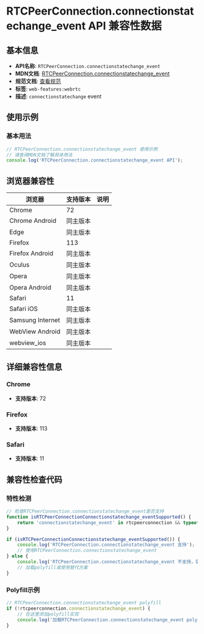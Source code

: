 # RTCPeerConnection.connectionstatechange_event API 兼容性数据

## 基本信息

- **API名称**: `RTCPeerConnection.connectionstatechange_event`
- **MDN文档**: [RTCPeerConnection.connectionstatechange_event](https://developer.mozilla.org/docs/Web/API/RTCPeerConnection/connectionstatechange_event)
- **规范文档**: [查看规范](https://w3c.github.io/webrtc-pc/#dom-rtcpeerconnection-onconnectionstatechange)
- **标签**: `web-features:webrtc`
- **描述**: `connectionstatechange` event

## 使用示例

### 基本用法

```javascript
// RTCPeerConnection.connectionstatechange_event 使用示例
// 请查阅MDN文档了解具体用法
console.log('RTCPeerConnection.connectionstatechange_event API');
```

## 浏览器兼容性

| 浏览器 | 支持版本 | 说明 |
|--------|----------|------|
| Chrome | 72 |  |
| Chrome Android | 同主版本 |  |
| Edge | 同主版本 |  |
| Firefox | 113 |  |
| Firefox Android | 同主版本 |  |
| Oculus | 同主版本 |  |
| Opera | 同主版本 |  |
| Opera Android | 同主版本 |  |
| Safari | 11 |  |
| Safari iOS | 同主版本 |  |
| Samsung Internet | 同主版本 |  |
| WebView Android | 同主版本 |  |
| webview_ios | 同主版本 |  |

## 详细兼容性信息

### Chrome

- **支持版本**: 72

### Firefox

- **支持版本**: 113

### Safari

- **支持版本**: 11

## 兼容性检查代码

### 特性检测

```javascript
// 检查RTCPeerConnection.connectionstatechange_event是否支持
function isRTCPeerConnectionConnectionstatechange_eventSupported() {
    return 'connectionstatechange_event' in rtcpeerconnection && typeof rtcpeerconnection.connectionstatechange_event === 'function';
}

if (isRTCPeerConnectionConnectionstatechange_eventSupported()) {
    console.log('RTCPeerConnection.connectionstatechange_event 支持');
    // 使用RTCPeerConnection.connectionstatechange_event
} else {
    console.log('RTCPeerConnection.connectionstatechange_event 不支持，需要polyfill');
    // 加载polyfill或使用替代方案
}
```

### Polyfill示例

```javascript
// RTCPeerConnection.connectionstatechange_event polyfill
if (!rtcpeerconnection.connectionstatechange_event) {
    // 在这里添加polyfill实现
    console.log('加载RTCPeerConnection.connectionstatechange_event polyfill');
}
```

